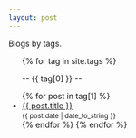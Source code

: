 ```yaml
---
layout: post
---
```


<p class="sidebar-title" style="margin-top: 0px;">Blogs by tags.</p>
<ul class="list">
{% for tag in site.tags %}
  <p class="blog-title">-- {{ tag[0] }} --</p>
  {% for post in tag[1] %}
  <li class="blog-li">
    <a href="{{ site.baseurl }}{{ post.url }}">
      {{ post.title }}
    </a><br />
    <small>{{ post.date | date_to_string }}</small>
  </li>
  {% endfor %}
{% endfor %}
</ul>
